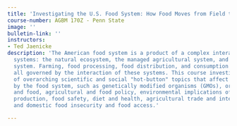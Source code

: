 ```yaml
---
title: 'Investigating the U.S. Food System: How Food Moves from Field to Table'
course-number: AGBM 170Z - Penn State
image: ''
bulletin-link: ''
instructors:
- Ted Jaenicke
description: 'The American food system is a product of a complex interaction of three
  systems: the natural ecosystem, the managed agricultural system, and the socio-economic
  system. Farming, food processing, food distribution, and consumption decisions are
  all governed by the interaction of these systems. This course investigates a number
  of overarching scientific and social "hot-button" topics that affect or are affected
  by the food system, such as genetically modified organisms (GMOs), organic crops
  and food, agricultural and food policy, environmental implications of agricultural
  production, food safety, diet and health, agricultural trade and international development,
  and domestic food insecurity and food access.'

---
```

